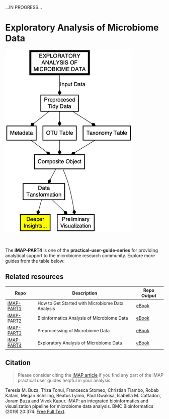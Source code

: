 ...IN PROGRESS...

# Exploratory Analysis of Microbiome Data

![Microbiome Data Processing in R.](img/part3_flow.png)

<br>


The <strong>iMAP-PART4</strong> is one of the <b>practical-user-guide-series</b> for providing analytical support to the microbiome research community. Explore more guides from the table below:

## Related resources


|Repo| Description| Repo Output|
|-------------------------|---------------------------------------------------|-----------------|
|[iMAP-PART1](https://github.com/tmbuza/iMAP-part1/) | How to Get Started with Microbiome Data Analysis | [eBook](https://complexdatainsights.com/books/microbiome-analysis/getting-started) |
|[iMAP-PART2](https://github.com/tmbuza/iMAP-part2/) | Bioinformatics Analysis of Microbiome Data | [eBook](https://complexdatainsights.com/books/microbiome-analysis/bioinformatics-analysis) |
|[iMAP-PART3](https://github.com/tmbuza/iMAP-part3/) | Preprocessing of Microbiome Data | [eBook](https://complexdatainsights.com/books/microbiome-analysis/data-preprocessing) |
|[iMAP-PART4](https://github.com/tmbuza/iMAP-part4/) | Exploratory Analysis of Microbiome Data | [eBook](https://complexdatainsights.com/books/microbiome-analysis/exploratory-analysis) |


## Citation
> Please consider citing the [iMAP article](https://rdcu.be/b5iVj) if you find any part of the iMAP practical user guides helpful in your analysis:

Teresia M. Buza, Triza Tonui, Francesca Stomeo, Christian Tiambo, Robab Katani, Megan Schilling, Beatus Lyimo, Paul Gwakisa, Isabella M. Cattadori, Joram Buza and Vivek Kapur. iMAP: an integrated bioinformatics and visualization pipeline for microbiome data analysis. BMC Bioinformatics (2019) 20:374. [Free Full Text](https://pubmed.ncbi.nlm.nih.gov/31269897/).

